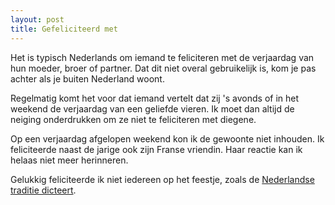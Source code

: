 ```yaml
---
layout: post
title: Gefeliciteerd met
---
```


Het is typisch Nederlands om iemand te feliciteren met de verjaardag van hun moeder, broer of partner. Dat dit niet overal gebruikelijk is, kom je pas achter als je buiten Nederland woont.

Regelmatig komt het voor dat iemand vertelt dat zij 's avonds of in het weekend de verjaardag van een geliefde vieren. Ik moet dan altijd de neiging onderdrukken om ze niet te feliciteren met diegene.

Op een verjaardag afgelopen weekend kon ik de gewoonte niet inhouden. Ik feliciteerde naast de jarige ook zijn Franse vriendin. Haar reactie kan ik helaas niet meer herinneren.

Gelukkig feliciteerde ik niet iedereen op het feestje, zoals de [Nederlandse traditie dicteert](https://stuffdutchpeoplelike.com/2011/11/09/birthday-congratulations-gefeliciteerd/).
